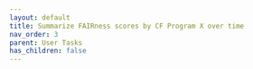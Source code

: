 ```yaml
---
layout: default
title: Summarize FAIRness scores by CF Program X over time
nav_order: 3
parent: User Tasks
has_children: false
---
```

